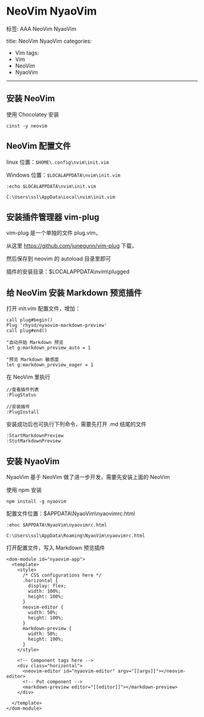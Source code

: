﻿# NeoVim NyaoVim
标签: AAA NeoVim NyaoVim

title: NeoVim NyaoVim
categories:
  - Vim
tags:
  - Vim
  - NeoVim
  - NyaoVim

---

## 安装 NeoVim

使用 Chocolatey 安装
```
cinst -y neovim
```

## NeoVim 配置文件

linux 位置：`$HOME\.config\nvim\init.vim`

Windows 位置：`$LOCALAPPDATA\nvim\init.vim`

```
:echo $LOCALAPPDATA\nvim\init.vim

C:\Users\ssl\AppData\Local\nvim\init.vim
```

## 安装插件管理器 vim-plug

vim-plug 是一个单独的文件 plug.vim，

从这里 https://github.com/junegunn/vim-plug 下载，

然后保存到 neovim 的 autoload 目录里即可

插件的安装目录：$LOCALAPPDATA\nvim\plugged

## 给 NeoVim 安装 Markdown 预览插件

打开 init.vim 配置文件，增加：
```
call plug#begin()
Plug 'rhysd/nyaovim-markdown-preview'
call plug#end()

"自动开始 Markdown 预览
let g:markdown_preview_auto = 1

"预览 Markdown 敏感度
let g:markdown_preview_eager = 1
```

在 NeoVim 里执行
```
//查看插件列表
:PlugStatus

//安装插件
:PlugInstall
```

安装成功后也可执行下列命令，需要先打开 .md 结尾的文件
```
:StartMarkdownPreview
:StotMarkdownPreview
```

## 安装 NyaoVim

NyaoVim 基于 NeoVim 做了进一步开发，需要先安装上面的 NeoVim

使用 npm 安装
```
npm install -g nyaovim
```

配置文件位置：$APPDATA\NyaoVim\nyaovimrc.html
```
:ehoc $APPDATA\NyaoVim\nyaovimrc.html

C:\Users\ssl\AppData\Roaming\NyaoVim\nyaovimrc.html
```

打开配置文件，写入 Markdown 预览插件
```
<dom-module id="nyaovim-app">
  <template>
    <style>
      /* CSS configurations here */
      .horizontal {
        display: flex;
        width: 100%;
        height: 100%;
      }
      neovim-editor {
        width: 50%;
        height: 100%;
      }
      markdown-preview {
        width: 50%;
        height: 100%;
      }
    </style>

    <!-- Component tags here -->
    <div class="horizontal">
      <neovim-editor id="nyaovim-editor" argv="[[argv]]"></neovim-editor>
      <!-- Put component -->
      <markdown-preview editor="[[editor]]"></markdown-preview>
    </div>

  </template>
</dom-module>
```
